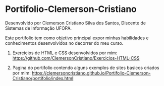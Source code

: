 # Portifolio-Clemerson-Cristiano
 Desenvolvido por Clemerson Cristiano Silva dos Santos,
 Discente de Sistemas de Informação UFOPA.
 
 Este portifolio tem como objetivo principal expor minhas habilidades e conhecimentos desenvolvidos no decorrer do meu curso.

1. Exercicios de HTML e CSS desenvolvidos por mim: https://github.com/ClemersonCristiano/Exercicios-HTML-CSS

2. Pagina do portifolio contendo alguns exemplos de sites basicos criados por mim: https://clemersoncristiano.github.io/Portifolio-Clemerson-Cristiano/portifolio/index.html
